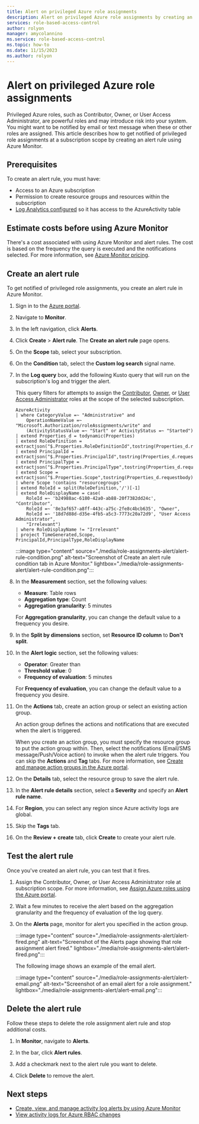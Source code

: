 ```yaml
---
title: Alert on privileged Azure role assignments
description: Alert on privileged Azure role assignments by creating an alert rule using Azure Monitor.
services: role-based-access-control
author: rolyon
manager: amycolannino
ms.service: role-based-access-control
ms.topic: how-to
ms.date: 11/15/2023
ms.author: rolyon
---
```


# Alert on privileged Azure role assignments

Privileged Azure roles, such as Contributor, Owner, or User Access Administrator, are powerful roles and may introduce risk into your system. You might want to be notified by email or text message when these or other roles are assigned. This article describes how to get notified of privileged role assignments at a subscription scope by creating an alert rule using Azure Monitor. 

## Prerequisites

To create an alert rule, you must have:

-	Access to an Azure subscription 
-	Permission to create resource groups and resources within the subscription
-	[Log Analytics configured](../azure-monitor/logs/quick-create-workspace.md) so it has access to the AzureActivity table

## Estimate costs before using Azure Monitor

There's a cost associated with using Azure Monitor and alert rules. The cost is based on the frequency the query is executed and the notifications selected. For more information, see [Azure Monitor pricing](https://azure.microsoft.com/pricing/details/monitor/).

## Create an alert rule

To get notified of privileged role assignments, you create an alert rule in Azure Monitor.

1. Sign in to the [Azure portal](https://portal.azure.com).

1. Navigate to **Monitor**.

1. In the left navigation, click **Alerts**.

1. Click **Create** > **Alert rule**. The **Create an alert rule** page opens.

1. On the **Scope** tab, select your subscription.

1. On the **Condition** tab, select the **Custom log search** signal name.

1. In the **Log query** box, add the following Kusto query that will run on the subscription's log and trigger the alert.

    This query filters for attempts to assign the [Contributor](built-in-roles.md#contributor), [Owner](built-in-roles.md#owner), or [User Access Administrator](built-in-roles.md#user-access-administrator) roles at the scope of the selected subscription.

    ```kusto
    AzureActivity
    | where CategoryValue =~ "Administrative" and
        OperationNameValue =~ "Microsoft.Authorization/roleAssignments/write" and
        (ActivityStatusValue =~ "Start" or ActivityStatus =~ "Started")
    | extend Properties_d = todynamic(Properties)
    | extend RoleDefinition = extractjson("$.Properties.RoleDefinitionId",tostring(Properties_d.requestbody),typeof(string))
    | extend PrincipalId = extractjson("$.Properties.PrincipalId",tostring(Properties_d.requestbody),typeof(string))
    | extend PrincipalType = extractjson("$.Properties.PrincipalType",tostring(Properties_d.requestbody),typeof(string))
    | extend Scope = extractjson("$.Properties.Scope",tostring(Properties_d.requestbody),typeof(string))
    | where Scope !contains "resourcegroups"
    | extend RoleId = split(RoleDefinition,'/')[-1]
    | extend RoleDisplayName = case(
        RoleId =~ 'b24988ac-6180-42a0-ab88-20f7382dd24c', "Contributor",
        RoleId =~ '8e3af657-a8ff-443c-a75c-2fe8c4bcb635', "Owner",
        RoleId =~ '18d7d88d-d35e-4fb5-a5c3-7773c20a72d9', "User Access Administrator",
        "Irrelevant")
    | where RoleDisplayName != "Irrelevant"
    | project TimeGenerated,Scope, PrincipalId,PrincipalType,RoleDisplayName
    ```

    :::image type="content" source="./media/role-assignments-alert/alert-rule-condition.png" alt-text="Screenshot of Create an alert rule condition tab in Azure Monitor." lightbox="./media/role-assignments-alert/alert-rule-condition.png":::

1. In the **Measurement** section, set the following values:

    - **Measure**: Table rows
    - **Aggregation type**: Count
    - **Aggregation granularity**: 5 minutes

    For **Aggregation granularity**, you can change the default value to a frequency you desire.

1. In the **Split by dimensions** section, set **Resource ID column** to **Don't split**.

1. In the **Alert logic** section, set the following values:

    - **Operator**: Greater than
    - **Threshold value**: 0
    - **Frequency of evaluation**: 5 minutes

    For **Frequency of evaluation**, you can change the default value to a frequency you desire.

1. On the **Actions** tab, create an action group or select an existing action group.

    An action group defines the actions and notifications that are executed when the alert is triggered.

    When you create an action group, you must specify the resource group to put the action group within. Then, select the notifications (Email/SMS message/Push/Voice action) to invoke when the alert rule triggers. You can skip the **Actions** and **Tag** tabs. For more information, see [Create and manage action groups in the Azure portal](../azure-monitor/alerts/action-groups.md).

1. On the **Details** tab, select the resource group to save the alert rule.

1. In the **Alert rule details** section, select a **Severity** and specify an **Alert rule name**.

1. For **Region**, you can select any region since Azure activity logs are global.

1. Skip the **Tags** tab.

1. On the **Review + create** tab, click **Create** to create your alert rule.

## Test the alert rule

Once you've created an alert rule, you can test that it fires. 

1. Assign the Contributor, Owner, or User Access Administrator role at subscription scope. For more information, see [Assign Azure roles using the Azure portal](role-assignments-portal.md).

1. Wait a few minutes to receive the alert based on the aggregation granularity and the frequency of evaluation of the log query.

1. On the **Alerts** page, monitor for alert you specified in the action group.

    :::image type="content" source="./media/role-assignments-alert/alert-fired.png" alt-text="Screenshot of the Alerts page showing that role assignment alert fired." lightbox="./media/role-assignments-alert/alert-fired.png":::

    The following image shows an example of the email alert.

    :::image type="content" source="./media/role-assignments-alert/alert-email.png" alt-text="Screenshot of an email alert for a role assignment." lightbox="./media/role-assignments-alert/alert-email.png":::

## Delete the alert rule

Follow these steps to delete the role assignment alert rule and stop additional costs.

1. In **Monitor**, navigate to **Alerts**.

1. In the bar, click **Alert rules**.

1. Add a checkmark next to the alert rule you want to delete.

1. Click **Delete** to remove the alert.

## Next steps

- [Create, view, and manage activity log alerts by using Azure Monitor](../azure-monitor/alerts/alerts-activity-log.md)
- [View activity logs for Azure RBAC changes](change-history-report.md)
